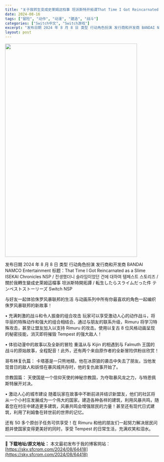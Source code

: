 ```yaml
---
title: "关于我转生变成史莱姆这档事 坦派斯特开拓谭That Time I Got Reincarnated as a Slime ISEKAI Chronicles+更新1.0.1+3DLC Switch NSP XCI NSZ中文"
date: 2024-08-16
tags: ["冒险", "动作", "动漫", "建造", "战斗"]
categories: ["Switch中文", "Switch游戏"]
excerpt: "发布日期 2024 年 8 月 8 日 类型 行动角色扮演 发行商和开发商 BANDAI NAMCO Entertainment 标题：That Time I Got Reincarnated as a Slime ISEKAI Chronicles NSP / 전생했더니 슬라임이었던 건에 대하&hellip;"
layout: post
---
```


<img class="aligncenter size-full wp-image-64419" src="https://sky.sfcrom.com/wp-content/uploads/2024/08/2024081606042247.webp" alt="" width="432" height="698" />

发布日期 2024 年 8 月 8 日
类型 行动角色扮演
发行商和开发商 BANDAI NAMCO Entertainment
标题：That Time I Got Reincarnated as a Slime ISEKAI Chronicles NSP / 전생했더니 슬라임이었던 건에 대하여 템페스트 스토리즈 / 關於我轉生變成史萊姆這檔事 坦派斯特開拓譚 / 転生したらスライムだった件 テンペストストーリーズ Switch NSP

与好友一起体验侏罗风暴联邦的生活
与动画系列中所有你最喜欢的角色一起编织侏罗风暴联邦的新故事！

• 充满刺激的战斗和令人振奋的组合攻击
玩家可以享受激动人心的动作战斗，将华丽的特殊动作和强大的组合相结合。通过与朋友的联系升级，Rimuru 将学习特殊攻击，甚至让盟友​​加入以支持 Rimuru 的攻击。使用以复古 8 位风格动画呈现的秘密技能，消灭即将摧毁 Tempest 的强大敌人！

• 体验动漫中的故事以及全新的冒险
重温从与 Kijin 的相遇到与 Falmuth 王国的战斗的原始故事，全程配音！此外，还有两个来自原作者的全新冒险供粉丝欣赏！

哥布林复仇篇：
卡塔基是一只熊地精，他在冰原狼的袭击中失去了朋友。当他发现昔日的敌人和妖怪在暴风城共存时，他的复仇故事开始了。

宗教国篇：
天使国是一个信仰天使的神秘宗教国，为夺取暴风龙之力，与特恩佩斯特展开对决。

• 激动人心的城市建设
随着玩家在故事中不断前进并结识新盟友，他们的社区将从一个小村庄发展成为一个伟大的国家。建造各种各样的建筑，利用风暴共鸣，随着您在村庄中建造更多建筑，风暴共鸣会增强居民的力量！甚至还有现代日式建筑，利用了利姆鲁在转世前的世界的记忆。

还有 50 多个原创子任务可供享受！在 Rimuru 和他的朋友们一起努力解决居民问题并使国家变得更美好的同时，享受 Tempest 的日常生活，充满欢笑和泪水。

---
📖 **下载地址/原文地址：** 本文最初发布于我的博客网站：[https://sky.sfcrom.com/2024/08/64418](https://sky.sfcrom.com/2024/08/64418)
